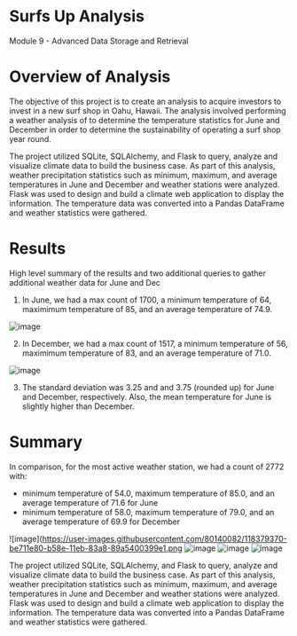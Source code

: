 
# Surfs Up Analysis
Module 9 - Advanced Data Storage and Retrieval

# Overview of Analysis
The objective of this project is to create an analysis to acquire investors to invest in a new surf shop in Oahu, Hawaii. The analysis involved performing a weather analysis of to determine the temperature statistics for June and December in order to determine the sustainability of operating a surf shop year round. 

The project utilized SQLite, SQLAlchemy, and Flask to query, analyze and visualize climate data to build the business case. As part of this analysis, weather precipitation statistics such as minimum, maximum, and average temperatures in June and December and weather stations were analyzed. Flask was used to design and build a climate web application to display the information. The temperature data was converted into a Pandas DataFrame and weather statistics were gathered.

# Results
High level summary of the results and two additional queries to gather additional weather data for June and Dec

1) In June, we had a max count of 1700, a minimum temperature of 64, maximimum temperature of 85, and an average temperature of 74.9.

![image](https://user-images.githubusercontent.com/80140082/118376414-9f699100-b57c-11eb-9c36-80a1e1b4f049.png)

2) In December, we had a max count of 1517, a minimum temperature of 56, maximimum temperature of 83, and an average temperature of 71.0.

![image](https://user-images.githubusercontent.com/80140082/118376399-94aefc00-b57c-11eb-9dbb-ce9a9ebcda7c.png)

3) The standard deviation was 3.25 and and 3.75 (rounded up) for June and December, respectively. Also, the mean temperature for June is slightly higher than December.


# Summary
In comparison, for the most active weather station, we had a count of 2772 with:

* minimum temperature of 54.0, maximum temperature of 85.0, and an average temperature of 71.6 for June
* minimum temperature of 58.0, maximum temperature of 79.0, and an average temperature of 69.9 for December

![image](https://user-images.githubusercontent.com/80140082/118379370-be711e80-b58e-11eb-83a8-89a5400399e1.png
![image](https://user-images.githubusercontent.com/80140082/118379375-c5982c80-b58e-11eb-8e54-f03039114c05.png)
![image](https://user-images.githubusercontent.com/80140082/118379389-d34db200-b58e-11eb-86a7-9d48e84740c5.png)
![image](https://user-images.githubusercontent.com/80140082/118379393-dcd71a00-b58e-11eb-944e-87b755813e6e.png)





The project utilized SQLite, SQLAlchemy, and Flask to query, analyze and visualize climate data to build the business case. As part of this analysis, weather precipitation statistics such as minimum, maximum, and average temperatures in June and December and weather stations were analyzed. Flask was used to design and build a climate web application to display the information. The temperature data was converted into a Pandas DataFrame and weather statistics were gathered.
